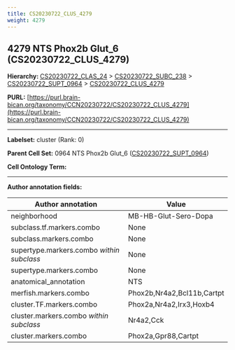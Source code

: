 ```yaml
---
title: CS20230722_CLUS_4279
weight: 4279
---
```

## 4279 NTS Phox2b Glut_6 (CS20230722_CLUS_4279)
<b>Hierarchy: </b>
[CS20230722_CLAS_24](../CS20230722_CLAS_24) >
[CS20230722_SUBC_238](../CS20230722_SUBC_238) >
[CS20230722_SUPT_0964](../CS20230722_SUPT_0964) >
[CS20230722_CLUS_4279](../CS20230722_CLUS_4279)

**PURL:** [https://purl.brain-bican.org/taxonomy/CCN20230722/CS20230722_CLUS_4279](https://purl.brain-bican.org/taxonomy/CCN20230722/CS20230722_CLUS_4279)

---


**Labelset:** cluster (Rank: 0)

**Parent Cell Set:** 0964 NTS Phox2b Glut_6 ([CS20230722_SUPT_0964](../CS20230722_SUPT_0964))



**Cell Ontology Term:** 

[MARKER GENES.]: #


---

[TRANSFERRED ANNOTATIONS.]: #


[AUTHOR ANNOTATION FIELDS.]: #


**Author annotation fields:**

| Author annotation | Value |
|-------------------|-------|
|neighborhood|MB-HB-Glut-Sero-Dopa|
|subclass.tf.markers.combo|None|
|subclass.markers.combo|None|
|supertype.markers.combo _within subclass_|None|
|supertype.markers.combo|None|
|anatomical_annotation|NTS|
|merfish.markers.combo|Phox2b,Nr4a2,Bcl11b,Cartpt|
|cluster.TF.markers.combo|Phox2a,Nr4a2,Irx3,Hoxb4|
|cluster.markers.combo _within subclass_|Nr4a2,Cck|
|cluster.markers.combo|Phox2a,Gpr88,Cartpt|
